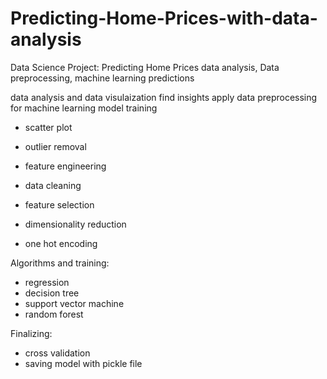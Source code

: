 # Predicting-Home-Prices-with-data-analysis
Data Science Project:  Predicting Home Prices data analysis, Data preprocessing, machine learning predictions 

data analysis and data visulaization
find insights
apply data preprocessing for machine learning model training

* scatter plot

* outlier removal

* feature engineering

* data cleaning

* feature selection

* dimensionality reduction

* one hot encoding


Algorithms and training: 
* regression
* decision tree
* support vector machine
* random forest 

Finalizing:
* cross validation
* saving model with pickle file 
